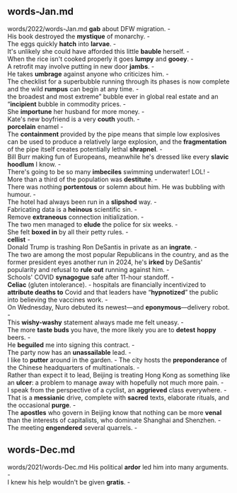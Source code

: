 ## words-Jan.md ## 
words/2022/words-Jan.md
**gab** about DFW migration. -  
His book destroyed the **mystique** of monarchy. -  
The eggs quickly **hatch** into **larvae**. -  
It's unlikely she could have afforded this little **bauble** herself. -  
When the rice isn't cooked properly it goes **lumpy** and **gooey**. -  
A retrofit may involve putting in new door **jambs**. -  
He takes **umbrage** against anyone who criticizes him. -   
The checklist for a superbubble running through its phases is now complete and the wild **rumpus** can begin at any time. -  
the broadest and most extreme” bubble ever in global real estate and an “**incipient** bubble in commodity prices. -  
She **importune** her husband for more money. -  
Kate's new boyfriend is a very **couth** youth. -  
**porcelain** enamel -   
The **containment** provided by the pipe means that simple low explosives can be used to produce a relatively large explosion, and the **fragmentation** of the pipe itself creates potentially lethal **shrapnel**. -  
Bill Burr making fun of Europeans, meanwhile he's dressed like every **slavic** **hoodlum** I know. -  
There's going to be so many **imbeciles** swimming underwater! LOL! -  
More than a third of the population was **destitute**. -  
There was nothing **portentous** or solemn about him. He was bubbling with humour. -  
The hotel had always been run in a **slipshod** way. -  
Fabricating data is a **heinous** scientific sin. -  
Remove **extraneous** connection initialization. -  
The two men managed to **elude** the police for six weeks. -  
She felt **boxed in** by all their petty rules. -   
**cellist** -  
Donald Trump is trashing Ron DeSantis in private as an **ingrate**. -  
The two are among the most popular Republicans in the country, and as the former president eyes another run in 2024, he's **irked** by DeSantis' popularity and refusal to **rule out** running against him. -  
Schools' COVID **synagogue** safe after 11-hour standoff. -  
**Celiac** (gluten intolerance). - 
hospitals are financially incentivized to **attribute deaths to** Covid and that leaders have “**hypnotized**” the public into believing the vaccines work. -  
On Wednesday, Nuro debuted its newest—and **eponymous**—delivery robot. -  
This **wishy-washy** statement always made me felt uneasy. -  
The more **taste buds** you have, the more likely you are to **detest** **hoppy** beers. -  
He **beguiled** me into signing this contract. -  
The party now has an **unassailable** lead. -  
I like to **putter** around in the garden.  - 
The city hosts the **preponderance** of the Chinese headquarters of multinationals. -  
Rather than expect it to lead, Beijing is treating Hong Kong as something like an **ulcer**: a problem to manage away with hopefully not much more pain. -  
I speak from the perspective of a cyclist, an **aggrieved** class everywhere. -  
That is a **messianic** drive, complete with **sacred** texts, elaborate rituals, and the occasional **purge**. -  
The **apostles** who govern in Beijing know that nothing can be more **venal** than the interests of capitalists, who dominate Shanghai and Shenzhen. -  
The meeting **engendered** several quarrels. -  

## words-Dec.md ## 
words/2021/words-Dec.md
His political **ardor** led him into many arguments. -  
I knew his help wouldn't be given **gratis**. -  

